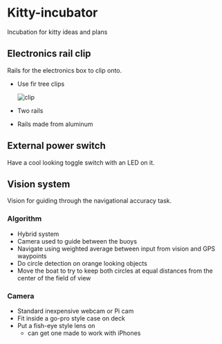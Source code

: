Kitty-incubator
===============

Incubation for kitty ideas and plans

Electronics rail clip
---------------------

Rails for the electronics box to clip onto.

  - Use fir tree clips

    ![clip](https://raw.githubusercontent.com/abersailbot/kitty-incubator/master/fir_tree_clip.jpg)

  - Two rails
  - Rails made from aluminum

External power switch
---------------------

Have a cool looking toggle switch with an LED on it.

Vision system
-------------

Vision for guiding through the navigational accuracy task.

### Algorithm

  - Hybrid system
  - Camera used to guide between the buoys
  - Navigate using weighted average between input from vision and GPS waypoints
  - Do circle detection on orange looking objects
  - Move the boat to try to keep both circles at equal distances from the
    center of the field of view

### Camera

  - Standard inexpensive webcam or Pi cam
  - Fit inside a go-pro style case on deck
  - Put a fish-eye style lens on
    - can get one made to work with iPhones

